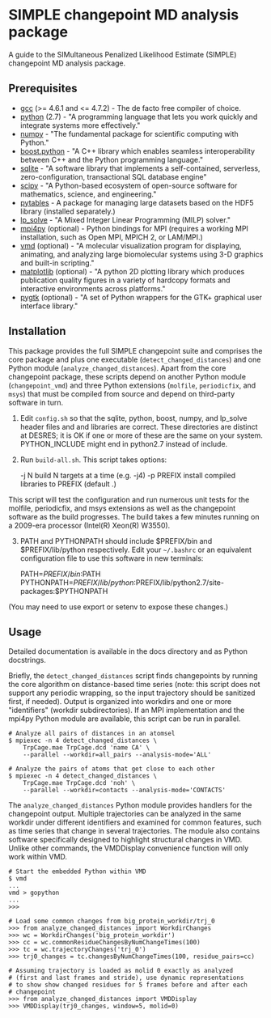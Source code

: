 SIMPLE changepoint MD analysis package
======================================

A guide to the SIMultaneous Penalized Likelihood Estimate (SIMPLE) changepoint MD analysis package.

Prerequisites
-------------
* [gcc] (>= 4.6.1 and <= 4.7.2) - The de facto free compiler of choice.
* [python] (2.7) - "A programming language that lets you work quickly and integrate systems more effectively."
* [numpy] - "The fundamental package for scientific computing with Python."
* [boost.python] - "A C++ library which enables seamless interoperability between C++ and the Python programming language."
* [sqlite] - "A software library that implements a self-contained, serverless, zero-configuration, transactional SQL database engine"
* [scipy] - "A Python-based ecosystem of open-source software for mathematics, science, and engineering."
* [pytables] - A package for managing large datasets based on the HDF5 library (installed separately.)
* [lp_solve] - "A Mixed Integer Linear Programming (MILP) solver."
* [mpi4py] (optional) - Python bindings for MPI (requires a working MPI installation, such as Open MPI, MPICH 2, or LAM/MPI.)
* [vmd] (optional) - "A molecular visualization program for displaying, animating, and analyzing large biomolecular systems using 3-D graphics and built-in scripting."
* [matplotlib] (optional) - "A python 2D plotting library which produces publication quality figures in a variety of hardcopy formats and interactive environments across platforms."
* [pygtk] (optional) - "A set of Python wrappers for the GTK+ graphical user interface library."

[gcc]:https://gcc.gnu.org/
[python]:https://www.python.org/
[numpy]:http://www.numpy.org/
[boost.python]:http://www.boost.org/doc/libs/1_55_0/libs/python/doc/
[sqlite]:http://www.sqlite.org/
[scipy]:http://www.scipy.org/
[pytables]:http://www.pytables.org
[lp_solve]:http://lpsolve.sourceforge.net/5.5/
[mpi4py]:http://www.mpi4py.scipy.org
[vmd]:http://www.ks.uiuc.edu/Research/vmd/
[matplotlib]:http://matplotlib.org/
[pygtk]:http://www.pygtk.org/

Installation
------------

This package provides the full SIMPLE changepoint suite and comprises
the core package and plus one executable (`detect_changed_distances`)
and one Python module (`analyze_changed_distances`).  Apart from the
core changepoint package, these scripts depend on another Python
module (`changepoint_vmd`) and three Python extensions (`molfile`,
`periodicfix`, and `msys`) that must be compiled from source and depend on
third-party software in turn.

1) Edit `config.sh` so that the sqlite, python, boost, numpy, and
   lp_solve header files and and libraries are correct. These
   directories are distinct at DESRES; it is OK if one or more of
   these are the same on your system.  PYTHON_INCLUDE might end in
   python2.7 instead of include.

2) Run `build-all.sh`.  This script takes options:

    -j N       build N targets at a time (e.g. -j4)
    -p PREFIX  install compiled libraries to PREFIX (default .)

This script will test the configuration and run numerous unit tests
for the molfile, periodicfix, and msys extensions as well as the
changepoint software as the build progresses.  The build takes a few 
minutes running on a 2009-era processor (Intel(R) Xeon(R) W3550).

3) PATH and PYTHONPATH should include $PREFIX/bin and
   $PREFIX/lib/python respectively.  Edit your `~/.bashrc` or an
   equivalent configuration file to use this software in new
   terminals:

    PATH=$PREFIX/bin:$PATH
    PYTHONPATH=$PREFIX/lib/python:$PREFIX/lib/python2.7/site-packages:$PYTHONPATH

(You may need to use export or setenv to expose these changes.)

Usage
-----

Detailed documentation is available in the docs directory and as
Python docstrings.

Briefly, the `detect_changed_distances` script finds changepoints by
running the core algorithm on distance-based time series (note: this
script does not support any periodic wrapping, so the input trajectory
should be sanitized first, if needed).  Output is organized into
workdirs and one or more "identifiers" (workdir subdirectories).  If
an MPI implementation and the mpi4py Python module are available, this
script can be run in parallel.

    # Analyze all pairs of distances in an atomsel
    $ mpiexec -n 4 detect_changed_distances \
        TrpCage.mae TrpCage.dcd 'name CA' \
        --parallel --workdir=all_pairs --analysis-mode='ALL'

    # Analyze the pairs of atoms that get close to each other
    $ mpiexec -n 4 detect_changed_distances \
        TrpCage.mae TrpCage.dcd 'noh' \
        --parallel --workdir=contacts --analysis-mode='CONTACTS'

The `analyze_changed_distances` Python module provides handlers for the
changepoint output.  Multiple trajectories can be analyzed in the same
workdir under different identifiers and examined for common features,
such as time series that change in several trajectories.  The module
also contains software specifically designed to highlight structural
changes in VMD.  Unlike other commands, the VMDDisplay convenience
function will only work within VMD.

    # Start the embedded Python within VMD
    $ vmd
    ...
    vmd > gopython
    ...
    >>>

    # Load some common changes from big_protein_workdir/trj_0
    >>> from analyze_changed_distances import WorkdirChanges
    >>> wc = WorkdirChanges('big_protein_workdir')
    >>> cc = wc.commonResidueChangesByNumChangeTimes(100)
    >>> tc = wc.trajectoryChanges('trj_0')
    >>> trj0_changes = tc.changesByNumChangeTimes(100, residue_pairs=cc)

    # Assuming trajectory is loaded as molid 0 exactly as analyzed
    # (first and last frames and stride), use dynamic representations
    # to show show changed residues for 5 frames before and after each
    # changepoint
    >>> from analyze_changed_distances import VMDDisplay
    >>> VMDDisplay(trj0_changes, window=5, molid=0)


